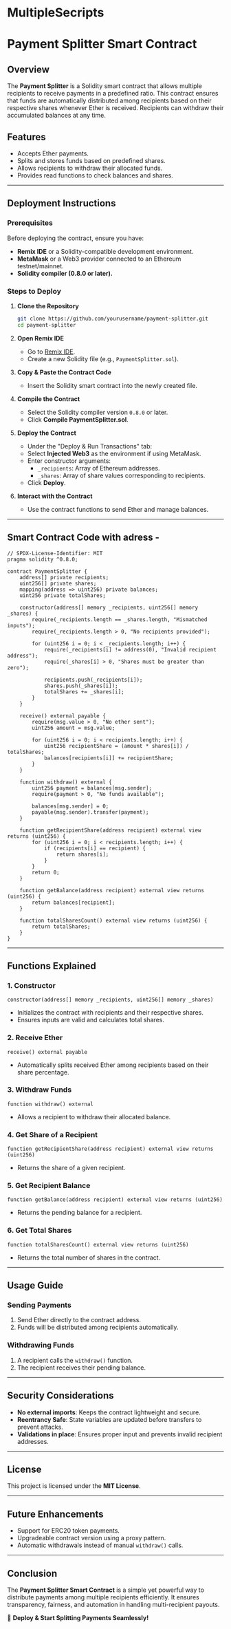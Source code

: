 # MultipleSecripts
# Payment Splitter Smart Contract

## Overview
The **Payment Splitter** is a Solidity smart contract that allows multiple recipients to receive payments in a predefined ratio. This contract ensures that funds are automatically distributed among recipients based on their respective shares whenever Ether is received. Recipients can withdraw their accumulated balances at any time.

## Features
- Accepts Ether payments.
- Splits and stores funds based on predefined shares.
- Allows recipients to withdraw their allocated funds.
- Provides read functions to check balances and shares.

---

## Deployment Instructions
### Prerequisites
Before deploying the contract, ensure you have:
- **Remix IDE** or a Solidity-compatible development environment.
- **MetaMask** or a Web3 provider connected to an Ethereum testnet/mainnet.
- **Solidity compiler (0.8.0 or later).**

### Steps to Deploy
1. **Clone the Repository**
   ```sh
   git clone https://github.com/yourusername/payment-splitter.git
   cd payment-splitter
   ```

2. **Open Remix IDE**
   - Go to [Remix IDE](https://remix.ethereum.org/).
   - Create a new Solidity file (e.g., `PaymentSplitter.sol`).
   
3. **Copy & Paste the Contract Code**
   - Insert the Solidity smart contract into the newly created file.

4. **Compile the Contract**
   - Select the Solidity compiler version `0.8.0` or later.
   - Click **Compile PaymentSplitter.sol**.

5. **Deploy the Contract**
   - Under the "Deploy & Run Transactions" tab:
   - Select **Injected Web3** as the environment if using MetaMask.
   - Enter constructor arguments:
     - `_recipients`: Array of Ethereum addresses.
     - `_shares`: Array of share values corresponding to recipients.
   - Click **Deploy**.

6. **Interact with the Contract**
   - Use the contract functions to send Ether and manage balances.

---

## Smart Contract Code with adress - 
```solidity
// SPDX-License-Identifier: MIT
pragma solidity ^0.8.0;

contract PaymentSplitter {
    address[] private recipients;
    uint256[] private shares;
    mapping(address => uint256) private balances;
    uint256 private totalShares;

    constructor(address[] memory _recipients, uint256[] memory _shares) {
        require(_recipients.length == _shares.length, "Mismatched inputs");
        require(_recipients.length > 0, "No recipients provided");

        for (uint256 i = 0; i < _recipients.length; i++) {
            require(_recipients[i] != address(0), "Invalid recipient address");
            require(_shares[i] > 0, "Shares must be greater than zero");

            recipients.push(_recipients[i]);
            shares.push(_shares[i]);
            totalShares += _shares[i];
        }
    }

    receive() external payable {
        require(msg.value > 0, "No ether sent");
        uint256 amount = msg.value;

        for (uint256 i = 0; i < recipients.length; i++) {
            uint256 recipientShare = (amount * shares[i]) / totalShares;
            balances[recipients[i]] += recipientShare;
        }
    }

    function withdraw() external {
        uint256 payment = balances[msg.sender];
        require(payment > 0, "No funds available");

        balances[msg.sender] = 0;
        payable(msg.sender).transfer(payment);
    }

    function getRecipientShare(address recipient) external view returns (uint256) {
        for (uint256 i = 0; i < recipients.length; i++) {
            if (recipients[i] == recipient) {
                return shares[i];
            }
        }
        return 0;
    }

    function getBalance(address recipient) external view returns (uint256) {
        return balances[recipient];
    }

    function totalSharesCount() external view returns (uint256) {
        return totalShares;
    }
}
```

---

## Functions Explained

### 1. Constructor
```solidity
constructor(address[] memory _recipients, uint256[] memory _shares)
```
- Initializes the contract with recipients and their respective shares.
- Ensures inputs are valid and calculates total shares.

### 2. Receive Ether
```solidity
receive() external payable
```
- Automatically splits received Ether among recipients based on their share percentage.

### 3. Withdraw Funds
```solidity
function withdraw() external
```
- Allows a recipient to withdraw their allocated balance.

### 4. Get Share of a Recipient
```solidity
function getRecipientShare(address recipient) external view returns (uint256)
```
- Returns the share of a given recipient.

### 5. Get Recipient Balance
```solidity
function getBalance(address recipient) external view returns (uint256)
```
- Returns the pending balance for a recipient.

### 6. Get Total Shares
```solidity
function totalSharesCount() external view returns (uint256)
```
- Returns the total number of shares in the contract.

---

## Usage Guide
### Sending Payments
1. Send Ether directly to the contract address.
2. Funds will be distributed among recipients automatically.

### Withdrawing Funds
1. A recipient calls the `withdraw()` function.
2. The recipient receives their pending balance.

---

## Security Considerations
- **No external imports**: Keeps the contract lightweight and secure.
- **Reentrancy Safe**: State variables are updated before transfers to prevent attacks.
- **Validations in place**: Ensures proper input and prevents invalid recipient addresses.

---

## License
This project is licensed under the **MIT License**.

---

## Future Enhancements
- Support for ERC20 token payments.
- Upgradeable contract version using a proxy pattern.
- Automatic withdrawals instead of manual `withdraw()` calls.

---

## Conclusion
The **Payment Splitter Smart Contract** is a simple yet powerful way to distribute payments among multiple recipients efficiently. It ensures transparency, fairness, and automation in handling multi-recipient payouts.

🚀 **Deploy & Start Splitting Payments Seamlessly!**

